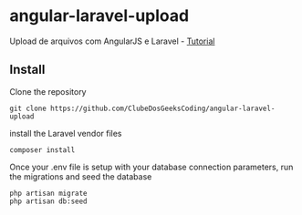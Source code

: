 # angular-laravel-upload
Upload de arquivos com AngularJS e Laravel -  [Tutorial](http://clubedosgeeks.com.br/programacao/php/laravel-angularjs-upload-de-arquivos)

## Install
Clone the repository
```
git clone https://github.com/ClubeDosGeeksCoding/angular-laravel-upload
```
install the Laravel vendor files
```
composer install
```
Once your .env file is setup with your database connection parameters, run the migrations and seed the database
```
php artisan migrate
php artisan db:seed
```
